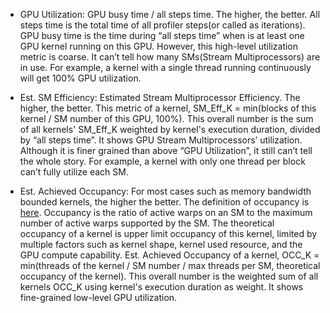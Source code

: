 * GPU Utilization: GPU busy time / all steps time. The higher, the better. All steps time is the total time of all profiler steps(or called as iterations). 
                   GPU busy time is the time during “all steps time” when is at least one GPU kernel running on this GPU. 
                   However, this high-level utilization metric is coarse. It can’t tell how many SMs(Stream Multiprocessors) are in use. 
                   For example, a kernel with a single thread running continuously will get 100% GPU utilization. 

* Est. SM Efficiency: Estimated Stream Multiprocessor Efficiency. The higher, the better. This metric of a kernel, SM_Eff_K = min(blocks of this kernel / SM number of this GPU, 100%). 
                      This overall number is the sum of all kernels' SM_Eff_K weighted by kernel's execution duration, divided by “all steps time”. 
                      It shows GPU Stream Multiprocessors’ utilization. 
                      Although it is finer grained than above “GPU Utilization”, it still can’t tell the whole story. 
                      For example, a kernel with only one thread per block can’t fully utilize each SM. 

* Est. Achieved Occupancy: For most cases such as memory bandwidth bounded kernels, the higher the better. The definition of occupancy is [here](https://docs.nvidia.com/gameworks/content/developertools/desktop/analysis/report/cudaexperiments/kernellevel/achievedoccupancy.htm). 
                           Occupancy is the ratio of active warps on an SM to the maximum number of
                           active warps supported by the SM. The theoretical occupancy of a kernel is upper limit occupancy of this kernel, limited by multiple 
                           factors such as kernel shape, kernel used resource, and the GPU compute capability. 
                           Est. Achieved Occupancy of a kernel, OCC_K = min(threads of the kernel / SM number / max threads per SM, theoretical occupancy of the kernel). 
                           This overall number is the weighted sum of all kernels OCC_K using kernel's execution duration as weight. It shows fine-grained low-level GPU utilization. 
